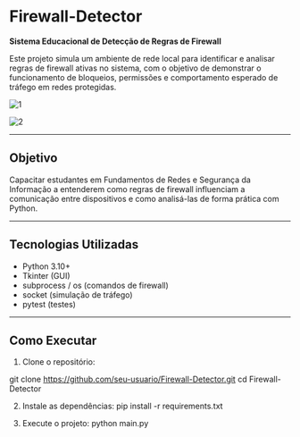 # Firewall-Detector

**Sistema Educacional de Detecção de Regras de Firewall**

Este projeto simula um ambiente de rede local para identificar e analisar regras de firewall ativas no sistema, com o objetivo de demonstrar o funcionamento de bloqueios, permissões e comportamento esperado de tráfego em redes protegidas.

![1](https://github.com/user-attachments/assets/5b310e54-adee-4a5e-98d4-7317ff8bd39a)

![2](https://github.com/user-attachments/assets/3c7fb807-e83e-4fbb-854d-c7413deefe30)

---

## Objetivo

Capacitar estudantes em Fundamentos de Redes e Segurança da Informação a entenderem como regras de firewall influenciam a comunicação entre dispositivos e como analisá-las de forma prática com Python.

---

## Tecnologias Utilizadas

- Python 3.10+
- Tkinter (GUI)
- subprocess / os (comandos de firewall)
- socket (simulação de tráfego)
- pytest (testes)

---

## Como Executar

1. Clone o repositório:


git clone https://github.com/seu-usuario/Firewall-Detector.git
cd Firewall-Detector


2. Instale as dependências:
pip install -r requirements.txt


3. Execute o projeto:
python main.py
